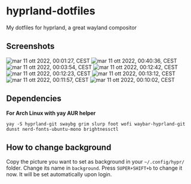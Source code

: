 # hyprland-dotfiles
My dotfiles for hyprland, a great wayland compositor

## Screenshots
![mar 11 ott 2022, 00:01:27, CEST](https://user-images.githubusercontent.com/88981092/195025474-1b3eacb8-5a37-4c39-be81-093de3c27131.png)
![mar 11 ott 2022, 00:40:36, CEST](https://user-images.githubusercontent.com/88981092/195025981-9399e0d8-5565-49fe-8ce7-5bdab804d4e0.png)
![mar 11 ott 2022, 00:03:54, CEST](https://user-images.githubusercontent.com/88981092/195025530-3f51e0b7-d326-4e4f-bfba-f867ce025fda.png)
![mar 11 ott 2022, 00:12:42, CEST](https://user-images.githubusercontent.com/88981092/195025558-f12a3aee-f635-4070-8789-e360ef8264c8.png)
![mar 11 ott 2022, 00:12:23, CEST](https://user-images.githubusercontent.com/88981092/195025601-f62a0f45-5108-440b-b1e5-52e384cd3110.png)
![mar 11 ott 2022, 00:13:12, CEST](https://user-images.githubusercontent.com/88981092/195025630-e681ba3e-1fc1-4078-8a7f-dd800fe71888.png)
![mar 11 ott 2022, 00:11:57, CEST](https://user-images.githubusercontent.com/88981092/195025674-6e11148b-a224-482d-a326-71e5ccacd62e.png)
![mar 11 ott 2022, 00:10:02, CEST](https://user-images.githubusercontent.com/88981092/195025811-5001fd2a-5819-427e-8616-9b8d67198306.png)



## Dependencies
**For Arch Linux with yay AUR helper**
```
yay -S hyprland-git swaybg grim slurp foot wofi waybar-hyprland-git dunst nerd-fonts-ubuntu-mono brightnessctl
```

## How to change background
Copy the picture you want to set as background in your ```~/.config/hypr/``` folder.
Change its name in ```background```.
Press ```SUPER+SHIFT+b``` to change it now. It will be set automatically upon login.
